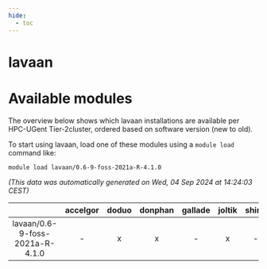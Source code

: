 ```yaml
---
hide:
  - toc
---
```


lavaan
======

# Available modules


The overview below shows which lavaan installations are available per HPC-UGent Tier-2cluster, ordered based on software version (new to old).

To start using lavaan, load one of these modules using a `module load` command like:

```shell
module load lavaan/0.6-9-foss-2021a-R-4.1.0
```

*(This data was automatically generated on Wed, 04 Sep 2024 at 14:24:03 CEST)*  

| |accelgor|doduo|donphan|gallade|joltik|shinx|skitty|
| :---: | :---: | :---: | :---: | :---: | :---: | :---: | :---: |
|lavaan/0.6-9-foss-2021a-R-4.1.0|-|x|x|-|x|-|x|
